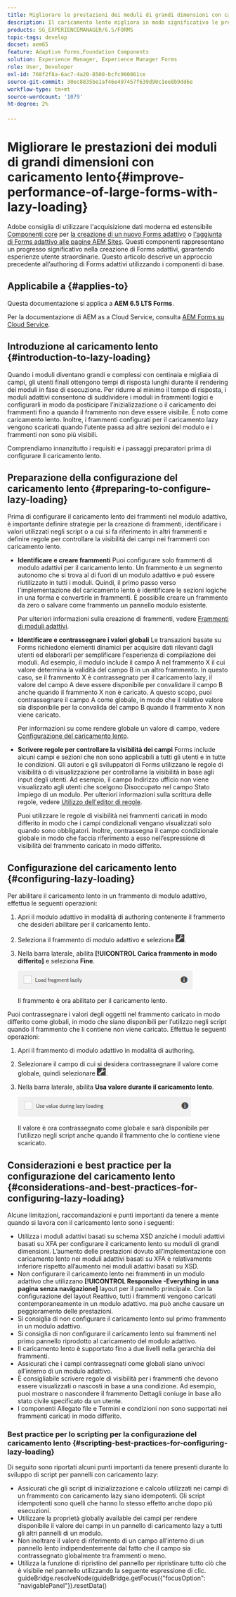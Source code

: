 ```yaml
---
title: Migliorare le prestazioni dei moduli di grandi dimensioni con caricamento lento
description: Il caricamento lento migliora in modo significativo le prestazioni di moduli adattivi complessi e di grandi dimensioni, posticipando l’inizializzazione e il caricamento dei frammenti di modulo fino a quando non sono visibili.
products: SG_EXPERIENCEMANAGER/6.5/FORMS
topic-tags: develop
docset: aem65
feature: Adaptive Forms,Foundation Components
solution: Experience Manager, Experience Manager Forms
role: User, Developer
exl-id: 768f2f8a-6ac7-4a20-8500-bcfc960861ce
source-git-commit: 30ec8835be1af46e497457f639d90c1ee8b9dd6e
workflow-type: tm+mt
source-wordcount: '1079'
ht-degree: 2%

---
```


# Migliorare le prestazioni dei moduli di grandi dimensioni con caricamento lento{#improve-performance-of-large-forms-with-lazy-loading}

<span class="preview"> Adobe consiglia di utilizzare l&#39;acquisizione dati moderna ed estensibile [Componenti core](https://experienceleague.adobe.com/docs/experience-manager-core-components/using/adaptive-forms/introduction.html?lang=it) per [la creazione di un nuovo Forms adattivo](/help/forms/using/create-an-adaptive-form-core-components.md) o [l&#39;aggiunta di Forms adattivo alle pagine AEM Sites](/help/forms/using/create-or-add-an-adaptive-form-to-aem-sites-page.md). Questi componenti rappresentano un progresso significativo nella creazione di Forms adattivi, garantendo esperienze utente straordinarie. Questo articolo descrive un approccio precedente all’authoring di Forms adattivi utilizzando i componenti di base. </span>

## Applicabile a {#applies-to}

Questa documentazione si applica a **AEM 6.5 LTS Forms**.

Per la documentazione di AEM as a Cloud Service, consulta [AEM Forms su Cloud Service](https://experienceleague.adobe.com/docs/experience-manager-cloud-service/content/forms/adaptive-forms-authoring/authoring-adaptive-forms-foundation-components/create-an-adaptive-form-on-forms-cs/lazy-loading-adaptive-forms.html?lang=it).

## Introduzione al caricamento lento {#introduction-to-lazy-loading}

Quando i moduli diventano grandi e complessi con centinaia e migliaia di campi, gli utenti finali ottengono tempi di risposta lunghi durante il rendering dei moduli in fase di esecuzione. Per ridurre al minimo il tempo di risposta, i moduli adattivi consentono di suddividere i moduli in frammenti logici e configurarli in modo da posticipare l’inizializzazione o il caricamento dei frammenti fino a quando il frammento non deve essere visibile. È noto come caricamento lento. Inoltre, i frammenti configurati per il caricamento lazy vengono scaricati quando l’utente passa ad altre sezioni del modulo e i frammenti non sono più visibili.

Comprendiamo innanzitutto i requisiti e i passaggi preparatori prima di configurare il caricamento lento.

## Preparazione della configurazione del caricamento lento {#preparing-to-configure-lazy-loading}

Prima di configurare il caricamento lento dei frammenti nel modulo adattivo, è importante definire strategie per la creazione di frammenti, identificare i valori utilizzati negli script o a cui si fa riferimento in altri frammenti e definire regole per controllare la visibilità dei campi nei frammenti con caricamento lento.

* **Identificare e creare frammenti**
Puoi configurare solo frammenti di modulo adattivi per il caricamento lento. Un frammento è un segmento autonomo che si trova al di fuori di un modulo adattivo e può essere riutilizzato in tutti i moduli. Quindi, il primo passo verso l&#39;implementazione del caricamento lento è identificare le sezioni logiche in una forma e convertirle in frammenti. È possibile creare un frammento da zero o salvare come frammento un pannello modulo esistente.

  Per ulteriori informazioni sulla creazione di frammenti, vedere [Frammenti di moduli adattivi](../../forms/using/adaptive-form-fragments.md).

* **Identificare e contrassegnare i valori globali**
Le transazioni basate su Forms richiedono elementi dinamici per acquisire dati rilevanti dagli utenti ed elaborarli per semplificare l&#39;esperienza di compilazione dei moduli. Ad esempio, il modulo include il campo A nel frammento X il cui valore determina la validità del campo B in un altro frammento. In questo caso, se il frammento X è contrassegnato per il caricamento lazy, il valore del campo A deve essere disponibile per convalidare il campo B anche quando il frammento X non è caricato. A questo scopo, puoi contrassegnare il campo A come globale, in modo che il relativo valore sia disponibile per la convalida del campo B quando il frammento X non viene caricato.

  Per informazioni su come rendere globale un valore di campo, vedere [Configurazione del caricamento lento](../../forms/using/lazy-loading-adaptive-forms.md#p-configuring-lazy-loading-p).

* **Scrivere regole per controllare la visibilità dei campi**
Forms include alcuni campi e sezioni che non sono applicabili a tutti gli utenti e in tutte le condizioni. Gli autori e gli sviluppatori di Forms utilizzano le regole di visibilità o di visualizzazione per controllarne la visibilità in base agli input degli utenti. Ad esempio, il campo Indirizzo ufficio non viene visualizzato agli utenti che scelgono Disoccupato nel campo Stato impiego di un modulo. Per ulteriori informazioni sulla scrittura delle regole, vedere [Utilizzo dell&#39;editor di regole](../../forms/using/rule-editor.md).

  Puoi utilizzare le regole di visibilità nei frammenti caricati in modo differito in modo che i campi condizionali vengano visualizzati solo quando sono obbligatori. Inoltre, contrassegna il campo condizionale globale in modo che faccia riferimento a esso nell’espressione di visibilità del frammento caricato in modo differito.

## Configurazione del caricamento lento {#configuring-lazy-loading}

Per abilitare il caricamento lento in un frammento di modulo adattivo, effettua le seguenti operazioni:

1. Apri il modulo adattivo in modalità di authoring contenente il frammento che desideri abilitare per il caricamento lento.
1. Seleziona il frammento di modulo adattivo e seleziona ![cmppr](assets/cmppr.png).
1. Nella barra laterale, abilita **[!UICONTROL Carica frammento in modo differito]** e seleziona **Fine**.

   ![Attiva il caricamento lento per il frammento di modulo adattivo](assets/lazy-loading-fragment.png)

   Il frammento è ora abilitato per il caricamento lento.

Puoi contrassegnare i valori degli oggetti nel frammento caricato in modo differito come globali, in modo che siano disponibili per l’utilizzo negli script quando il frammento che li contiene non viene caricato. Effettua le seguenti operazioni:

1. Apri il frammento di modulo adattivo in modalità di authoring.
1. Selezionare il campo di cui si desidera contrassegnare il valore come globale, quindi selezionare ![cmppr](assets/cmppr.png).
1. Nella barra laterale, abilita **Usa valore durante il caricamento lento**.

   ![Campo di caricamento lazy nella barra laterale](assets/enable-lazy-loading.png)

   Il valore è ora contrassegnato come globale e sarà disponibile per l’utilizzo negli script anche quando il frammento che lo contiene viene scaricato.

## Considerazioni e best practice per la configurazione del caricamento lento {#considerations-and-best-practices-for-configuring-lazy-loading}

Alcune limitazioni, raccomandazioni e punti importanti da tenere a mente quando si lavora con il caricamento lento sono i seguenti:

* Utilizza i moduli adattivi basati su schema XSD anziché i moduli adattivi basati su XFA per configurare il caricamento lento su moduli di grandi dimensioni. L’aumento delle prestazioni dovuto all’implementazione con caricamento lento nei moduli adattivi basati su XFA è relativamente inferiore rispetto all’aumento nei moduli adattivi basati su XSD.
* Non configurare il caricamento lento nei frammenti in un modulo adattivo che utilizzano **[!UICONTROL Responsive -Everything in una pagina senza navigazione]** layout per il pannello principale. Con la configurazione del layout Reattivo, tutti i frammenti vengono caricati contemporaneamente in un modulo adattivo. ma può anche causare un peggioramento delle prestazioni.
* Si consiglia di non configurare il caricamento lento sul primo frammento in un modulo adattivo.
* Si consiglia di non configurare il caricamento lento sui frammenti nel primo pannello riprodotto al caricamento del modulo adattivo.
* Il caricamento lento è supportato fino a due livelli nella gerarchia dei frammenti.
* Assicurati che i campi contrassegnati come globali siano univoci all’interno di un modulo adattivo.
* È consigliabile scrivere regole di visibilità per i frammenti che devono essere visualizzati o nascosti in base a una condizione. Ad esempio, puoi mostrare o nascondere il frammento Dettagli coniuge in base allo stato civile specificato da un utente.
* I componenti Allegato file e Termini e condizioni non sono supportati nei frammenti caricati in modo differito.

### Best practice per lo scripting per la configurazione del caricamento lento {#scripting-best-practices-for-configuring-lazy-loading}

Di seguito sono riportati alcuni punti importanti da tenere presenti durante lo sviluppo di script per pannelli con caricamento lazy:

* Assicurati che gli script di inizializzazione e calcolo utilizzati nei campi di un frammento con caricamento lazy siano idempotenti. Gli script idempotenti sono quelli che hanno lo stesso effetto anche dopo più esecuzioni.
* Utilizzare la proprietà globally available dei campi per rendere disponibile il valore dei campi in un pannello di caricamento lazy a tutti gli altri pannelli di un modulo.
* Non inoltrare il valore di riferimento di un campo all’interno di un pannello lento indipendentemente dal fatto che il campo sia contrassegnato globalmente tra frammenti o meno.
* Utilizza la funzione di ripristino del pannello per ripristinare tutto ciò che è visibile nel pannello utilizzando la seguente espressione di clic.\
  guideBridge.resolveNode(guideBridge.getFocus({&quot;focusOption&quot;: &quot;navigablePanel&quot;}).resetData()
